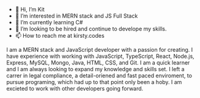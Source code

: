 - 👋 Hi, I’m Kit
- 👀 I’m interested in MERN stack and JS Full Stack
- 🌱 I’m currently learning C#
- 💞️ I’m looking to be hired and continue to develope my skills. 
- 📫 How to reach me at kirsty.codes 

I am a MERN stack and JavaScript developer with a passion for creating. 
I have experience with working with JavaScript, TypeScript, React, Node.js, Express, 
MySQL, Mongo, Java, HTML, CSS, and Git. I am a quick learner and I am always
looking to expand my knowledge and skills set. I left a carrer in legal
compliance, a detail-oriened and fast paced enviroment, to pursue programing, 
which had up to that point only been a hoby. I am excieted to 
work with other developers going forward. 
